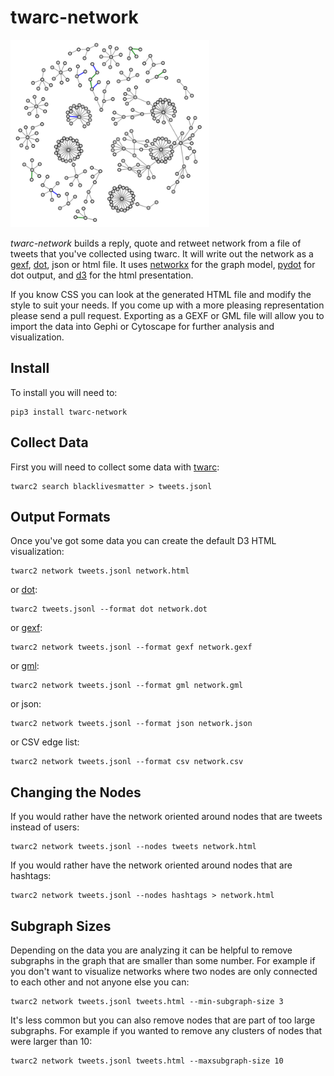 # twarc-network 

<img height=300 src="https://raw.githubusercontent.com/docnow/twarc-network/main/images/d3.png" />

*twarc-network* builds a reply, quote and retweet network from a file of tweets
that you've collected using twarc. It will write out the network as a [gexf],
[dot], json or html file. It uses [networkx] for the graph model, [pydot]
for dot output, and [d3] for the html presentation. 

If you know CSS you can look at the generated HTML file and modify the style to
suit your needs. If you come up with a more pleasing representation please send
a pull request. Exporting as a GEXF or GML file will allow you to import the
data into Gephi or Cytoscape for further analysis and visualization.

## Install

To install you will need to:

    pip3 install twarc-network

## Collect Data

First you will need to collect some data with [twarc]:

    twarc2 search blacklivesmatter > tweets.jsonl

## Output Formats

Once you've got some data you can create the default D3 HTML visualization:

    twarc2 network tweets.jsonl network.html

or [dot]:

    twarc2 tweets.jsonl --format dot network.dot

or [gexf]:

    twarc2 network tweets.jsonl --format gexf network.gexf

or [gml]:

    twarc2 network tweets.jsonl --format gml network.gml

or json:

    twarc2 network tweets.jsonl --format json network.json

or CSV edge list:

    twarc2 network tweets.jsonl --format csv network.csv

## Changing the Nodes

If you would rather have the network oriented around nodes that are tweets
instead of users:

    twarc2 network tweets.jsonl --nodes tweets network.html

If you would rather have the network oriented around nodes that are
hashtags:

    twarc2 network tweets.jsonl --nodes hashtags > network.html

## Subgraph Sizes

Depending on the data you are analyzing it can be helpful to remove subgraphs in
the graph that are smaller than some number. For example if you don't want to
visualize networks where two nodes are only connected to each other and not
anyone else you can:

    twarc2 network tweets.jsonl tweets.html --min-subgraph-size 3

It's less common but you can also remove nodes that are part of too large
subgraphs. For example if you wanted to remove any clusters of nodes that were
larger than 10:

    twarc2 network tweets.jsonl tweets.html --maxsubgraph-size 10

[gexf]: https://gephi.org/gexf/format/
[dot]: https://en.wikipedia.org/wiki/DOT_%28graph_description_language%29
[d3]: https://d3js.org/
[networkx]: https://networkx.org/
[twarc]: https://github.com/docnow/twarc
[gml]: https://en.wikipedia.org/wiki/Graph_Modelling_Language
[pydot]: https://pypi.org/project/pydot/
